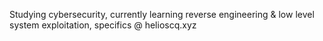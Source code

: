 Studying cybersecurity, currently learning reverse engineering & low level system exploitation, specifics @ helioscq.xyz
